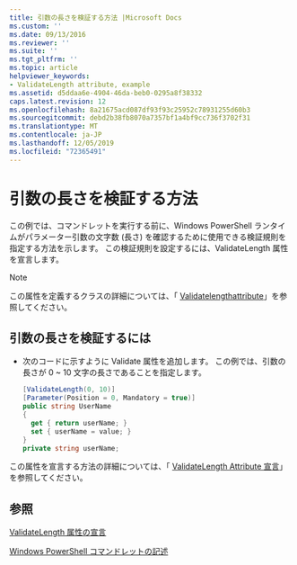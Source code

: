 ```yaml
---
title: 引数の長さを検証する方法 |Microsoft Docs
ms.custom: ''
ms.date: 09/13/2016
ms.reviewer: ''
ms.suite: ''
ms.tgt_pltfrm: ''
ms.topic: article
helpviewer_keywords:
- ValidateLength attribute, example
ms.assetid: d5ddaa6e-4904-46da-beb0-0295a8f38332
caps.latest.revision: 12
ms.openlocfilehash: 8a21675acd087df93f93c25952c78931255d60b3
ms.sourcegitcommit: debd2b38fb8070a7357bf1a4bf9cc736f3702f31
ms.translationtype: MT
ms.contentlocale: ja-JP
ms.lasthandoff: 12/05/2019
ms.locfileid: "72365491"
---
```

# <a name="how-to-validate-the-argument-length"></a>引数の長さを検証する方法

この例では、コマンドレットを実行する前に、Windows PowerShell ランタイムがパラメーター引数の文字数 (長さ) を確認するために使用できる検証規則を指定する方法を示します。 この検証規則を設定するには、ValidateLength 属性を宣言します。

> [!NOTE]
> この属性を定義するクラスの詳細については、「 [Validatelengthattribute](/dotnet/api/System.Management.Automation.ValidateLengthAttribute)」を参照してください。

## <a name="to-validate-the-argument-length"></a>引数の長さを検証するには

- 次のコードに示すように Validate 属性を追加します。 この例では、引数の長さが 0 ~ 10 文字の長さであることを指定します。

    ```csharp
    [ValidateLength(0, 10)]
    [Parameter(Position = 0, Mandatory = true)]
    public string UserName
    {
      get { return userName; }
      set { userName = value; }
    }
    private string userName;
    ```

この属性を宣言する方法の詳細については、「 [ValidateLength Attribute 宣言](./validatelength-attribute-declaration.md)」を参照してください。

## <a name="see-also"></a>参照

[ValidateLength 属性の宣言](./validatelength-attribute-declaration.md)

[Windows PowerShell コマンドレットの記述](./writing-a-windows-powershell-cmdlet.md)
